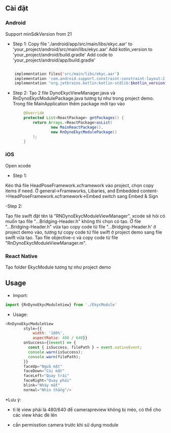 ## Cài đặt

### Android

Support minSdkVersion from 21

- Step 1:
Copy file './android/app/src/main/libs/ekyc.aar' to 'your_project/android/src/main/libs/ekyc.aar'
Add kotlin_version to 'your_project/android/build.gradle'
Add code to 'your_project/android/app/build.gradle'
```sh

    implementation files('src/main/libs/ekyc.aar')
    implementation 'com.android.support.constraint:constraint-layout:2.0.4'
    implementation "org.jetbrains.kotlin:kotlin-stdlib:$kotlin_version"
```

- Step 2:
Tạo 2 file DynoEkycViewManager.java và RnDynoEkycModulePackage.java tương tự như trong project demo.
Trong file MainApplication thêm package mới tạo vào

```java
        @Override
        protected List<ReactPackage> getPackages() {
            return Arrays.<ReactPackage>asList(
                    new MainReactPackage(),
                    new RnDynoEkycModulePackage()
            );
        }
```

### iOS
Open xcode
- Step 1:

Kéo thả file HeadPoseFramework.xcframework vào project, chọn copy items if need.
Ở general->Frameworks, Libaries, and Embedded content->HeadPoseFramework.xcframework->Embed switch sang Embed & Sign

-Step 2:

Tạo file swift đặt tên là "RNDynoEkycModuleViewManager", xcode sẽ hỏi có muốn tạo file "...Bridging-Header.h" không thì chọn có tạo.
Ở file "...Bridging-Header.h" vừa tạo copy code từ file "...Bridging-Header.h' ở project demo vào, tương tự copy code từ file swift ở project demo sang file swift vừa tạo.
Tạo file objective-c và copy code từ file "RnDynoEkycModuleViewManager.m".

### React Native

Tạo folder EkycModule tương tự như project demo

## Usage

- Import:
```js
import {RnDynoEkycModuleView} from './EkycModule'
```
- Usage:
```js
<RnDynoEkycModuleView 
        style={{
            width: '100%',
            aspectRatio: 480 / 640}}
        onSuccess={(event) => {
          const { isSuccess, filePath } = event.nativeEvent;
          console.warn(isSuccess);
          console.warn(filePath);
        }}
        faceUp="Ngửa mặt"
        faceDown="Cúi mặt"
        faceLeft="Quay trái"
        faceRight="Quay phải"
        blink="Nháy mắt"
        normal="Nhìn thẳng"/>
```
*Lưu ý: 
- tỉ lệ view phải là 480/640 để camerapreview không bị méo, có thể cho các view khác đè lên
        
- cần permisstion camera trước khi sử dụng module
